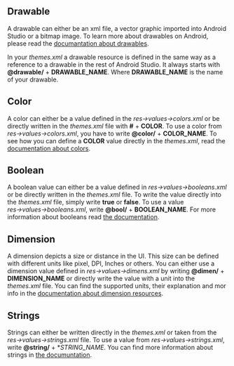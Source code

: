 ## Drawable
A drawable can either be an xml file, a vector graphic imported into Android Studio or a bitmap image. To learn more about drawables on 
Android, please read the [documantation about drawables](https://developer.android.com/guide/topics/resources/drawable-resource).

In your *themes.xml* a drawable resource is defined in the same way as a reference to a drawable in the rest of Android Studio. 
It always starts with **@drawable/** + **DRAWABLE_NAME**. Where **DRAWABLE_NAME** is the name of your drawable.

## Color
A color can either be a value defined in the *res→values→colors.xml* or be directly written in the *themes.xml* file with **#** + **COLOR**. 
To use a color from *res→values→colors.xml*, you have to write **@color/** + **COLOR_NAME**. To see how you can define a **COLOR** value 
directly in the *themes.xml*, read the [documentation about colors](https://developer.android.com/guide/topics/resources/more-resources#Color).

## Boolean
A boolean value can either be a value defined in *res→values→booleans.xml* or be directly written in the *themes.xml* file. To write the 
value directly into the *themes.xml* file, simply write **true** or **false**. To use a value *res→values→booleans.xml*, write **@bool/** + **BOOLEAN_NAME**. 
For more information about booleans read [the documentation](https://developer.android.com/guide/topics/resources/more-resources#Bool).

## Dimension
A dimension depicts a size or distance in the UI. This size can be defined with different units like pixel, DPI, Inches or others. You can either use a 
dimension value defined in *res→values→dimens.xml* by writing **@dimen/** + **DIMENSION_NAME** or directly write the value with a unit into the *themes.xml* file. 
You can find the supported units, their explanation and mor info in the [documentation about dimension resources](https://developer.android.com/guide/topics/resources/more-resources#Dimension).

## Strings
Strings can either be written directly in the *themes.xml* or taken from the *res→values→strings.xml* file. To use a value from *res→values→strings.xml*, 
write **@string/** + **STRING_NAME*. You can find more information about strings in [the documuntation](https://developer.android.com/guide/topics/resources/string-resource).